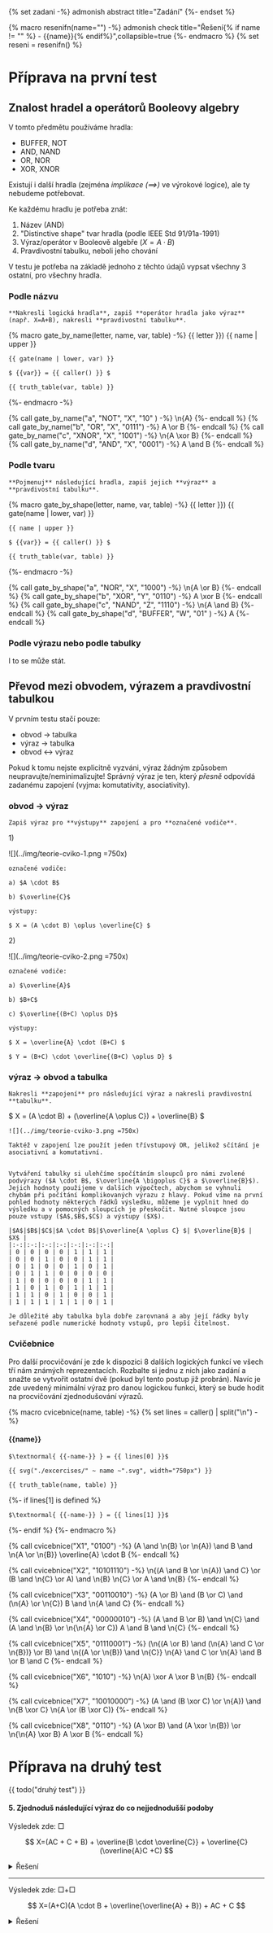 <style>
table { margin: 1em;}
</style>

{% set zadani -%}
admonish abstract title="Zadání"
{%- endset %}

{% macro resenifn(name="") -%}
admonish check title="Řešení{% if name != "" %} - {{name}}{% endif%}",collapsible=true
{%- endmacro %}
{% set reseni = resenifn() %}

# Příprava na první test

## Znalost hradel a operátorů Booleovy algebry

V tomto předmětu používáme hradla:

- BUFFER, NOT
- AND, NAND
- OR, NOR
- XOR, XNOR

Existují i další hradla (zejména *implikace ($\implies$)* ve výrokové logice), ale ty nebudeme potřebovat.

Ke každému hradlu je potřeba znát:

1. Název (AND)
2. "Distinctive shape" tvar hradla (podle IEEE Std 91/91a-1991)
3. Výraz/operátor v Booleově algebře ($X = A \cdot B$)
4. Pravdivostní tabulku, neboli jeho chování

V testu je potřeba na základě jednoho z těchto údajů vypsat všechny 3 ostatní, pro všechny hradla.

### Podle názvu

```{{zadani}}
**Nakresli logická hradla**, zapiš **operátor hradla jako výraz** (např. X=A+B), nakresli **pravdivostní tabulku**.
```

{% macro gate_by_name(letter, name, var, table) -%}
{{ letter }}) {{ name | upper }}

```{{reseni}}
{{ gate(name | lower, var) }}

$ {{var}} = {{ caller() }} $

{{ truth_table(var, table) }}
```
{%- endmacro -%}


{% call gate_by_name("a", "NOT",  "X", "10"  ) -%} \n{A}        {%- endcall %}
{% call gate_by_name("b", "OR",   "X", "0111") -%} A \or B      {%- endcall %}
{% call gate_by_name("c", "XNOR", "X", "1001") -%} \n{A \xor B} {%- endcall %}
{% call gate_by_name("d", "AND",  "X", "0001") -%} A \and B     {%- endcall %}

### Podle tvaru

```{{zadani}}
**Pojmenuj** následující hradla, zapiš jejich **výraz** a **pravdivostní tabulku**.
```

{% macro gate_by_shape(letter, name, var, table) -%}
{{ letter }}) {{ gate(name | lower, var) }}

```{{reseni}}
{{ name | upper }}

$ {{var}} = {{ caller() }} $

{{ truth_table(var, table) }}
```
{%- endmacro -%}


{% call gate_by_shape("a", "NOR",    "X", "1000") -%} \n{A \or B}  {%- endcall %}
{% call gate_by_shape("b", "XOR",    "Y", "0110") -%} A \xor B     {%- endcall %}
{% call gate_by_shape("c", "NAND",   "Z", "1110") -%} \n{A \and B} {%- endcall %}
{% call gate_by_shape("d", "BUFFER", "W", "01"  ) -%} A            {%- endcall %}


### Podle výrazu nebo podle tabulky

I to se může stát.

## Převod mezi obvodem, výrazem a pravdivostní tabulkou

V prvním testu stačí pouze:

- obvod $\rightarrow$ tabulka
- výraz $\rightarrow$ tabulka
- obvod $\leftrightarrow$ výraz

Pokud k tomu nejste explicitně vyzváni, výraz žádným způsobem neupravujte/neminimalizujte! Správný výraz je ten, který *přesně* odpovídá zadanému zapojení (vyjma: komutativity, asociativity).

### obvod $\rightarrow$ výraz

```{{zadani}}
Zapiš výraz pro **výstupy** zapojení a pro **označené vodiče**.
```

1\)

![](../img/teorie-cviko-1.png =750x)

```{{reseni}}
označené vodiče:

a) $A \cdot B$

b) $\overline{C}$

výstupy:

$ X = (A \cdot B) \oplus \overline{C} $
```

2\)

![](../img/teorie-cviko-2.png =750x)

```{{reseni}}
označené vodiče:

a) $\overline{A}$

b) $B+C$

c) $\overline{(B+C) \oplus D}$

výstupy:

$ X = \overline{A} \cdot (B+C) $

$ Y = (B+C) \cdot \overline{(B+C) \oplus D} $
```

### výraz $\rightarrow$ obvod a tabulka

```{{zadani}}
Nakresli **zapojení** pro následující výraz a nakresli pravdivostní **tabulku**.
```

$ X = (A \cdot B) + (\overline{A \oplus C}) + \overline{B} $

```{{resenifn("zapojení")}}
![](../img/teorie-cviko-3.png =750x)

Taktéž v zapojení lze použít jeden třívstupový OR, jelikož sčítání je asociativní a komutativní.
```

```{{resenifn("tabulka")}}

Vytváření tabulky si ulehčíme spočítáním sloupců pro námi zvolené podvýrazy ($A \cdot B$, $\overline{A \bigoplus C}$ a $\overline{B}$). Jejich hodnoty použijeme v dalších výpočtech, abychom se vyhnuli chybám při počítání komplikovaných výrazu z hlavy. Pokud víme na první pohled hodnoty některých řádků výsledku, můžeme je vyplnit hned do výsledku a v pomocných sloupcích je přeskočit. Nutné sloupce jsou pouze vstupy ($A$,$B$,$C$) a výstupy ($X$).

|$A$|$B$|$C$|$A \cdot B$|$\overline{A \oplus C} $| $\overline{B}$ | $X$ |
|:-:|:-:|:-:|:-:|:-:|:-:|:-:|
| 0 | 0 | 0 | 0 | 1 | 1 | 1 |
| 0 | 0 | 1 | 0 | 0 | 1 | 1 |
| 0 | 1 | 0 | 0 | 1 | 0 | 1 |
| 0 | 1 | 1 | 0 | 0 | 0 | 0 |
| 1 | 0 | 0 | 0 | 0 | 1 | 1 |
| 1 | 0 | 1 | 0 | 1 | 1 | 1 |
| 1 | 1 | 0 | 1 | 0 | 0 | 1 |
| 1 | 1 | 1 | 1 | 1 | 0 | 1 |

Je důležité aby tabulka byla dobře zarovnaná a aby její řádky byly seřazené podle numerické hodnoty vstupů, pro lepší čitelnost.
```

### Cvičebnice

Pro další procvičování je zde k dispozici 8 dalších logických funkcí ve všech tří nám známých reprezentacích. Rozbalte si jednu z nich jako zadání a snažte se vytvořit ostatní dvě (pokud byl tento postup již probrán). Navíc je zde uvedený minimální výraz pro danou logickou funkci, který se bude hodit na procvičování zjednodušování výrazů.

{% macro cvicebnice(name, table) -%}
{% set lines = caller() | split("\n") -%}
#### {{name}}

```admonish abstract title="Výraz",collapsible=true
$\textnormal{ {{-name-}} } = {{ lines[0] }}$
```

```admonish note title="Zapojení",collapsible=true
{{ svg("./excercises/" ~ name ~".svg", width="750px") }}
```

```admonish example title="Pravdivostní tabulka",collapsible=true
{{ truth_table(name, table) }}
```
{%- if lines[1] is defined %}

```admonish tip title="Minimalizovaný výraz",collapsible=true
$\textnormal{ {{-name-}} } = {{ lines[1] }}$
```
{%- endif %}
{%- endmacro %}

{% call cvicebnice("X1", "0100") -%}
(A \and \n{B} \or \n{A}) \and B \and \n{A \or \n{B}}
\overline{A} \cdot B
{%- endcall %}

{% call cvicebnice("X2", "10101110") -%}
\n{(A \and B \or \n{A}) \and C} \or (B \and \n{C} \or A) \and \n{B}
\n{C} \or A \and \n{B}
{%- endcall %}

{% call cvicebnice("X3", "00110010") -%}
(A \or B) \and (B \or C) \and (\n{A} \or \n{C})
B \and \n{A \and C}
{%- endcall %}

{% call cvicebnice("X4", "00000010") -%}
(A \and B \or B) \and \n{C} \and (A \and \n{B} \or \n{\n{A} \or C})
A \and B \and \n{C}
{%- endcall %}

{% call cvicebnice("X5", "01110001") -%}
(\n{(A \or B) \and (\n{A} \and C \or \n{B})} \or B) \and \n{(A \or \n{B}) \and \n{C}}
\n{A} \and C \or \n{A} \and B \or B \and C
{%- endcall %}

{% call cvicebnice("X6", "1010") -%}
\n{A} \xor A \xor B
\n{B}
{%- endcall %}

{% call cvicebnice("X7", "10010000") -%}
(A \and (B \xor C) \or \n{A}) \and \n{B \xor C}
\n{A \or (B \xor C)}
{%- endcall %}

{% call cvicebnice("X8", "0110") -%}
(A \xor B) \and (A \xor \n{B}) \or \n{\n{A} \xor B}
A \xor B
{%- endcall %}

# Příprava na druhý test

{{ todo("druhý test") }}

#### 5. Zjednoduš následující výraz do co nejjednodušší podoby

Výsledek zde: $\Box$

$$ X=(AC + C + B) + \overline{B \cdot \overline{C}} + \overline{C}(\overline{A}C +C) $$

</details>
<details>
  <summary>Řešení</summary>

$$ X = (C(A+1)+B)+\overline{B}+C+\overline{C}(C(\overline{A}+1)) $$

$$ X = (C+B)+\overline{B} + C + \overline{C} \cdot (\overline{A}C) $$

$$ X = C + B + \overline{B} + C + 0 $$

$$ X = C + 1 + C $$

$$ X = 1 $$

</details>

---

Výsledek zde: $\Box + \Box$

$$ X=(A+C)(A \cdot B + \overline{\overline{A} + B}) + AC + C $$

<details>
  <summary>Řešení</summary>

$$ X = (A+C)(A \cdot B + A \cdot \overline{B}) + C $$

$$ X = (A+C)(A \cdot (B+\overline{B})) + C $$

$$ X = ((A+C) \cdot A) + C $$

$$ X = A \cdot A + A \cdot C + C $$

$$ X = A +C $$

</details>
